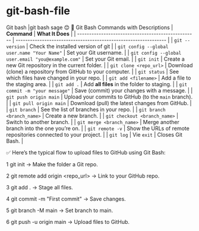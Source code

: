 # git-bash-file
Git bash
|git bash 
sage
😊
📝 Git Bash Commands with Descriptions
| **Command**                                        | **What It Does**                                                |
| -------------------------------------------------- | --------------------------------------------------------------- |
| `git --version`                                    | Check the installed version of git                             |
| `git config --global user.name "Your Name"`        | Set your Git username.                                          |
| `git config --global user.email "you@example.com"` | Set your Git email.                                             |
| `git init`                                         | Create a new Git repository in the current folder.              |
| `git clone <repo_url>`                             | Download (clone) a repository from GitHub to your computer.     |
| `git status`                                       | See which files have changed in your repo.                      |
| `git add <filename>`                               | Add a file to the staging area.                                 |
| `git add .`                                        | Add **all files** in the folder to staging.                     |
| `git commit -m "your message"`                     | Save (commit) your changes with a message.                      |
| `git push origin main`                             | Upload your commits to GitHub (to the `main` branch).           |
| `git pull origin main`                             | Download (pull) the latest changes from GitHub.                 |
| `git branch`                                       | See the list of branches in your repo.                          |
| `git branch <branch_name>`                         | Create a new branch.                                            |
| `git checkout <branch_name>`                       | Switch to another branch.                                       |
| `git merge <branch_name>`                          | Merge another branch into the one you’re on.                    |
| `git remote -v`                                    | Show the URLs of remote repositories connected to your project. |
| `git log`                                          | Vie `exit`                                             | Closes Git Bash.                                                |

✅ Here’s the typical flow to upload files to GitHub using Git Bash:

1 git init → Make the folder a Git repo.

2 git remote add origin <repo_url> → Link to your GitHub repo.

3 git add . → Stage all files.

4 git commit -m "First commit" → Save changes.

5 git branch -M main → Set branch to main.

6 git push -u origin main → Upload files to GitHub.
